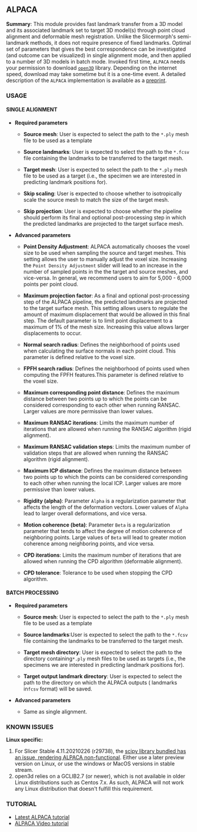 ## ALPACA

__Summary__: This module provides fast landmark transfer from a 3D model and its associated landmark set to target 3D model(s) through point cloud alignment and deformable mesh registration. Unlike the Slicermorph's semi-landmark methods, it does not require presence of fixed landmarks. Optimal set of parameters that gives the best correspondence can be investigated (and outcome can be visualized) in single alignment mode, and then applied to a number of 3D models in batch mode. Invoked first time, `ALPACA` needs your permission to download [`open3D`](http://www.open3d.org/) library. Depending on the internet speed, download may take sometime but it is a one-time event. A detailed description of the `ALPACA` implementation is available as a [preprint](https://www.biorxiv.org/content/10.1101/2020.09.18.303891v1).

### USAGE

#### SINGLE ALIGNMENT

* __Required parameters__

  * __Source mesh__: User is expected to select the path to the `*.ply` mesh file to be used as a template

  * __Source landmarks__: User is expected to select the path to the `*.fcsv` file containing the landmarks to be transferred to the target mesh.

  * __Target mesh__: User is expected to select the path to the `*.ply` mesh file to be used as a target (i.e., the specimen we are interested in predicting landmark positions for).

  * __Skip scaling__: User is expected to choose whether to isotropically scale the source mesh to match the size of the target mesh.

  * __Skip projection__: User is expected to choose whether the pipeline should perform its final and optional post-processing step in which the predicted landmarks are projected to the target surface mesh.

* __Advanced parameters__

  * __Point Density Adjustment__: ALPACA automatically chooses the voxel size to be used when sampling the source and target meshes. This setting allows the user to manually adjust the voxel size. Increasing the `Point Density Adjustment` slider will lead to an increase in the number of sampled points in the the target and source meshes, and vice-versa. In general, we recommend users to aim for 5,000 - 6,000 points per point cloud.

  * __Maximum projection factor__: As a final and optional post-processing step of the ALPACA pipeline, the predicted landmarks are projected to the target surface mesh. This setting allows users to regulate the amount of maximum displacement that would be allowed in this final step. The default parameter is to limit point displacement to a maximum of 1% of the mesh size. Increasing this value allows larger displacements to occur.

  * __Normal search radius__: Defines the neighborhood of points used when calculating the surface normals in each point cloud. This parameter is defined relative to the voxel size.

  * __FPFH search radius__: Defines the neighborhood of points used when computing the FPFH features.This parameter is defined relative to the voxel size.

  * __Maximum corresponding point distance__: Defines the maximum distance between two points up to which the points can be considered corresponding to each other when running RANSAC. Larger values are more permissive than lower values.

  * __Maximum RANSAC iterations__: Limits the maximum number of iterations that are allowed when running the RANSAC algorithm (rigid alignment).

  * __Maximum RANSAC validation steps__: Limits the maximum number of validation steps that are allowed when running the RANSAC algorithm (rigid alignment).

  * __Maximum ICP distance__: Defines the maximum distance between two points up to which the points can be considered corresponding to each other when running the local ICP. Larger values are more permissive than lower values.

  * __Rigidity (alpha)__: Parameter `Alpha` is a regularization parameter that affects the length of the deformation vectors. Lower values of `Alpha` lead to larger overall deformations, and vice versa.

  * __Motion coherence (beta)__: Parameter `Beta` is a regularization parameter that tends to affect the degree of motion coherence of neighboring points. Large values of `Beta` will lead to greater motion coherence among neighboring points, and vice versa.

  * __CPD iterations__: Limits the maximum number of iterations that are allowed when running the CPD algorithm (deformable alignment).

  * __CPD tolerance__: Tolerance to be used when stopping the CPD algorithm.


#### BATCH PROCESSING

* __Required parameters__

  * __Source mesh__: User is expected to select the path to the `*.ply` mesh file to be used as a template

  * __Source landmarks__:User is expected to select the path to the `*.fcsv` file containing the landmarks to be transferred to the target mesh.

  * __Target mesh directory__: User is expected to select the path to the directory containing`*.ply` mesh files to be used as targets (i.e., the specimens we are interested in predicting landmark positions for).

  * __Target output landmark directory__: User is expected to select the path to the directory on which the ALPACA outputs ( landmarks in`fcsv` format) will be saved.

* __Advanced parameters__

  *  Same as single alignment.

### KNOWN ISSUES
**Linux specific:**
1. For Slicer Stable 4.11.20210226 (r29738), the [scipy library bundled has an issue, rendering ALPACA non-functional](https://discourse.slicer.org/t/slicer-stable-4-11-20210226-issue-with-scipy-package-in-linux/16354). Either use a later preview version on Linux, or use the windows or MacOS versions in stable stream.
2. open3d relies on a GCLIB2.7 (or newer), which is not available in older Linux distributions such as Centos 7.x. As such, ALPACA will not work any Linux distribution that doesn't fulfill this requirement.

### TUTORIAL

- [Latest ALPACA tutorial](https://github.com/SlicerMorph/Tutorials/tree/main/ALPACA)
- [ALPACA Video tutorial](https://www.youtube.com/watch?v=ZRikzsUBeAE)
